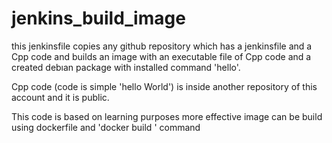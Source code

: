 # jenkins_build_image

this jenkinsfile copies any github repository which has a jenkinsfile and a Cpp code and builds an image with an executable file of Cpp code and a created debıan package with installed command 'hello'.

Cpp code (code is simple 'hello World') is inside another repository of this account and it is public. 

This code is based on learning purposes more effective image can be build using dockerfile and 'docker build ' command
